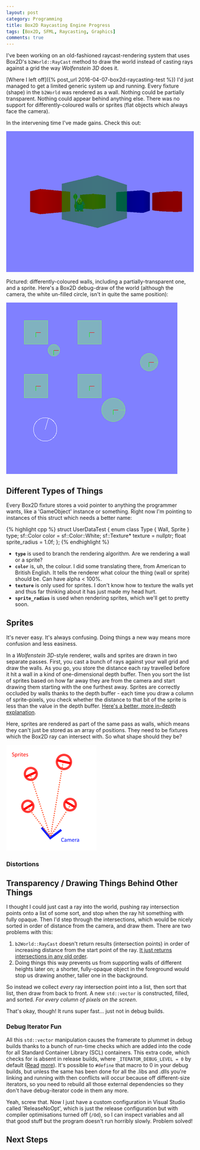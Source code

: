 ```yaml
---
layout: post
category: Programming
title: Box2D Raycasting Engine Progress
tags: [Box2D, SFML, Raycasting, Graphics]
comments: true
---
```


I've been working on an old-fashioned raycast-rendering system that uses Box2D's ``b2World::RayCast`` method to draw the world instead of casting rays against a grid the way *Wolfenstein 3D* does it.

[Where I left off]({% post_url 2016-04-07-box2d-raycasting-test %}) I'd just managed to get a limited generic system up and running. Every fixture (shape) in the ``b2World`` was rendered as a wall.  Nothing could be partially transparent. Nothing could appear behind anything else. There was no support for differently-coloured walls or sprites (flat objects which always face the camera).

In the intervening time I've made gains. Check this out:

![](/images/b2dray/05.png)

Pictured: differently-coloured walls, including a partially-transparent one, and a sprite. Here's a Box2D debug-draw of the world (although the camera, the white un-filled circle, isn't in quite the same position):

![](/images/b2dray/06.png)

## Different Types of Things

Every Box2D fixture stores a void pointer to anything the programmer wants, like a 'GameObject' instance or something. Right now I'm pointing to instances of this struct which needs a better name:

{% highlight cpp %}
struct UserDataTest {
	enum class Type {
		Wall,
		Sprite
	} type;
	sf::Color color = sf::Color::White;
	sf::Texture* texture = nullptr;
	float sprite_radius = 1.0f;
};
{% endhighlight %}

- **``type``** is used to branch the rendering algorithm. Are we rendering a wall or a sprite?
- **``color``** is, uh, the colour. I did some translating there, from American to British English. It tells the renderer what colour the thing (wall or sprite) should be. Can have alpha < 100%.
- **``texture``** is only used for sprites. I don't know how to texture the walls yet and thus far thinking about it has just made my head hurt.
- **``sprite_radius``** is used when rendering sprites, which we'll get to pretty soon.

## Sprites

It's never easy. It's always confusing. Doing things a new way means more confusion and less easiness.

In a *Wolfenstein 3D*-style renderer, walls and sprites are drawn in two separate passes. First, you cast a bunch of rays against your wall grid and draw the walls. As you go, you store the distance each ray travelled before it hit a wall in a kind of one-dimensional depth buffer. Then you sort the list of sprites based on how far away they are from the camera and start drawing them starting with the one furthest away. Sprites are correctly occluded by walls thanks to the depth buffer - each time you draw a column of sprite-pixels, you check whether the distance to that bit of the sprite is less than the value in the depth buffer. [Here's a better, more in-depth explanation](http://lodev.org/cgtutor/raycasting3.html).

Here, sprites are rendered as part of the same pass as walls, which means they can't just be stored as an array of positions. They need to be fixtures which the Box2D ray can intersect with. So what shape should they be?

![](/images/b2dray/diagram01.png)

### Distortions



## Transparency / Drawing Things Behind Other Things

I thought I could just cast a ray into the world, pushing ray intersection points onto a list of some sort, and stop when the ray hit something with fully opaque. Then I'd step through the intersections, which would be nicely sorted in order of distance from the camera, and draw them. There are two problems with this:

1. ``b2World::RayCast`` doesn't return results (intersection points) in order of increasing distance from the start point of the ray. [It just returns intersections in any old order](http://www.iforce2d.net/b2dtut/world-querying).
2. Doing things this way prevents us from supporting walls of different heights later on; a shorter, fully-opaque object in the foreground would stop us drawing another, taller one in the background.

So instead we collect *every* ray intersection point into a list, then sort that list, then draw from back to front. A new ``std::vector`` is constructed, filled, and sorted. *For every column of pixels on the screen*.

That's okay, though! It runs super fast... just not in debug builds.

### Debug Iterator Fun

All this ``std::vector`` manipulation causes the framerate to plummet in debug builds thanks to a bunch of run-time checks which are added into the code for all Standard Container Library (SCL) containers. This extra code, which checks for  is absent in release builds, where ``_ITERATOR_DEBUG_LEVEL = 0`` by default ([Read](https://msdn.microsoft.com/en-us/library/aa985982(v=vs.120).aspx) [more](https://msdn.microsoft.com/en-us/library/hh697468(v=vs.120).aspx)). It's possible to ``#define`` that macro to 0 in your debug builds, but unless the same has been done for all the .libs and .dlls you're linking and running with then conflicts will occur because off different-size iterators, so you need to rebuild all those external dependencies so they don't have debug-iterator code in them any more.

Yeah, screw that. Now I just have a custom configuration in Visual Studio called 'ReleaseNoOpt', which is just the release configuration but with compiler optimisations turned off (``/Od``), so I can inspect variables and all that good stuff but the program doesn't run horribly slowly. Problem solved!

## Next Steps
